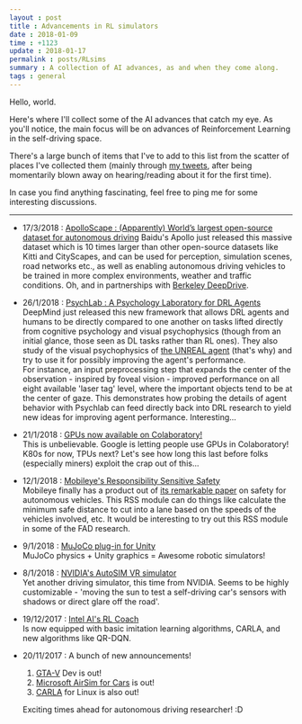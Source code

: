 ```yaml
---
layout : post
title : Advancements in RL simulators
date : 2018-01-09
time : +1123
update : 2018-01-17
permalink : posts/RLsims
summary : A collection of AI advances, as and when they come along.
tags : general
---
```


Hello, world. <br>

Here's where I'll collect some of the AI advances that catch my eye. As you'll notice, the main focus will be on advances of Reinforcement Learning in the self-driving space.    

There's a large bunch of items that I've to add to this list from the scatter of places I've collected them (mainly through [my tweets](https://twitter.com/anaik96), after being momentarily blown away on hearing/reading about it for the first time).   

In case you find anything fascinating, feel free to ping me for some interesting discussions.

<hr>

- 17/3/2018 : [ApolloScape : (Apparently) World’s largest open-source dataset for autonomous driving](https://medium.com/@Synced/baidu-apollo-releases-massive-self-driving-dataset-teams-up-with-berkeley-deepdrive-5e785ab4053b)
	Baidu's Apollo just released this massive dataset which is 10 times larger than other open-source datasets like Kitti and CityScapes, and can be used for perception, simulation scenes, road networks etc., as well as enabling autonomous driving vehicles to be trained in more complex environments, weather and traffic conditions. Oh, and in partnerships with [Berkeley DeepDrive](https://deepdrive.berkeley.edu).	 

- 26/1/2018 : [PsychLab : A Psychology Laboratory for DRL Agents](https://arxiv.org/pdf/1801.08116.pdf)    
	DeepMind just released this new framework that allows DRL agents and humans to be directly compared to one another on tasks lifted directly from cognitive psychology and visual psychophysics (though from an initial glance, those seen as DL tasks rather than RL ones). They also study of the visual psychophysics of [the UNREAL agent](https://arxiv.org/abs/1611.05397) (that's why) and try to use it for possibly improving the agent's performance.    
	For instance, an input preprocessing step that expands the center of the observation - inspired by foveal vision - improved performance on all eight available 'laser tag' level, where the important objects tend to be at the center of gaze. This demonstrates how probing the details of agent behavior with Psychlab can feed directly back into DRL research to yield new ideas for improving agent performance. Interesting...

- 21/1/2018 : [GPUs now available on Colaboratory!](https://www.kaggle.com/getting-started/47096#post271139)    
	This is unbelievable. Google is letting people use GPUs in Colaboratory! K80s for now, TPUs next? Let's see how long this last before folks (especially miners) exploit the crap out of this...   

- 12/1/2018 : [Mobileye's Responsibility Sensitive Safety](https://www.youtube.com/watch?v=eQ_uGvHlLr4)    
	Mobileye finally has a product out of [its remarkable paper](https://arxiv.org/abs/1610.03295) on safety for autonomous vehicles. This RSS module can do things like calculate the minimum safe distance to cut into a lane based on the speeds of the vehicles involved, etc. It would be interesting to try out this RSS module in some of the FAD research.    

- 9/1/2018 : [MuJoCo plug-in for Unity](http://www.mujoco.org/book/unity.html)   
	MuJoCo physics + Unity graphics = Awesome robotic simulators!

- 8/1/2018 : [NVIDIA's AutoSIM VR simulator](https://www.vrfocus.com/2018/01/nvidia-aids-the-development-of-self-driving-cars-with-the-autosim-vr-simulator/)   
	Yet another driving simulator, this time from NVIDIA. Seems to be highly customizable - 'moving the sun to test a self-driving car's sensors with shadows or direct glare off the road'.

- 19/12/2017 : [Intel AI's RL Coach](https://ai.intel.com/reinforcement-learning-coach-carla-qr-dqn/)   
	Is now equipped with basic imitation learning algorithms, CARLA, and new algorithms like QR-DQN.

- 20/11/2017 : A bunch of new announcements!    
	1. [GTA-V](https://github.com/ai-tor/DeepGTAV) Dev is out!   
	2. [Microsoft AirSim for Cars](https://www.youtube.com/watch?v=gnz1X3UNM5Y) is out! 
	3. [CARLA](https://www.youtube.com/watch?v=Hp8Dz-Zek2E) for Linux is also out!    
	    
	Exciting times ahead for autonomous driving researcher! :D


<!-- <sub>
^ Thanks to [this Quora answer](http://qr.ae/Tbc6wD)
</sub>
 -->
